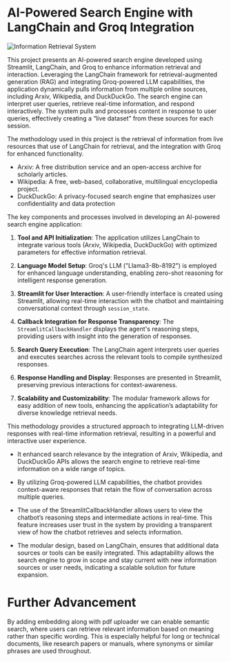 # AI-Powered Search Engine with LangChain and Groq Integration
![Information Retrieval System](https://pfst.cf2.poecdn.net/base/image/0890c2059a1a8bb9edd32894aa6732054906d577a2460d0b4ed2adf3446ee4d3?w=1024&h=1024&pmaid=187754509)


This project presents an AI-powered search engine developed using Streamlit, LangChain, and Groq to enhance information retrieval and interaction. Leveraging the LangChain framework for retrieval-augmented generation (RAG) and integrating Groq-powered LLM capabilities, the application dynamically pulls information from multiple online sources, including Arxiv, Wikipedia, and DuckDuckGo. The search engine can interpret 
user queries, retrieve real-time information, and respond interactively. The system pulls and processes content in response to user queries, effectively creating a “live dataset” from these sources for each session.

The methodology used in this project is the retrieval of information from live resources that use of LangChain for retrieval, and the integration with Groq for enhanced functionality.
- Arxiv: A free distribution service and an open-access archive for scholarly articles.
- Wikipedia: A free, web-based, collaborative, multilingual encyclopedia project.
- DuckDuckGo: A privacy-focused search engine that emphasizes user confidentiality and data protection 

The key components and processes involved in developing an AI-powered search engine application:

1. **Tool and API Initialization**: The application utilizes LangChain to integrate various tools (Arxiv, Wikipedia, DuckDuckGo) with optimized parameters for effective information retrieval.

2. **Language Model Setup**: Groq's LLM ("Llama3-8b-8192") is employed for enhanced language understanding, enabling zero-shot reasoning for intelligent response generation.

3. **Streamlit for User Interaction**: A user-friendly interface is created using Streamlit, allowing real-time interaction with the chatbot and maintaining conversational context through `session_state`.

4. **Callback Integration for Response Transparency**: The `StreamlitCallbackHandler` displays the agent's reasoning steps, providing users with insight into the generation of responses.

5. **Search Query Execution**: The LangChain agent interprets user queries and executes searches across the relevant tools to compile synthesized responses.

6. **Response Handling and Display**: Responses are presented in Streamlit, preserving previous interactions for context-awareness.

7. **Scalability and Customizability**: The modular framework allows for easy addition of new tools, enhancing the application’s adaptability for diverse knowledge retrieval needs.

This methodology provides a structured approach to integrating LLM-driven responses with real-time information retrieval, resulting in a powerful and interactive user experience.

- It enhanced search relevance by the integration of Arxiv, Wikipedia, and DuckDuckGo APIs allows the search engine to retrieve real-time information on a wide range of topics.

-  By utilizing Groq-powered LLM capabilities, the chatbot provides context-aware responses that retain the flow of conversation across multiple queries.

- The use of the StreamlitCallbackHandler allows users to view the chatbot’s reasoning steps and intermediate actions in real-time. This feature increases user trust in the system by providing a transparent view of how the chatbot retrieves and selects information.

- The modular design, based on LangChain, ensures that additional data sources or tools can be easily integrated. This adaptability allows the search engine to grow in scope and stay current with new information sources or user needs, indicating a scalable solution for future expansion.

# Further Advancement
By adding embedding along with pdf uploader we can enable semantic search, where users can retrieve relevant information based on meaning rather than specific wording. This is especially helpful for long or technical documents, like research papers or manuals, where synonyms or similar phrases are used throughout.

